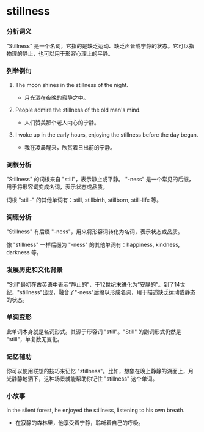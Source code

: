 # stillness

### 分析词义

  

"Stillness" 是一个名词，它指的是缺乏运动、缺乏声音或宁静的状态。它可以指物理的静止，也可以用于形容心理上的平静。

  

### 列举例句

  

1.  The moon shines in the stillness of the night.
    
    *   月光洒在夜晚的寂静之中。
    
      
    
2.  People admire the stillness of the old man's mind.
    
    *   人们赞美那个老人内心的宁静。
    
      
    
3.  I woke up in the early hours, enjoying the stillness before the day began.
    
    *   我在凌晨醒来，欣赏着日出前的宁静。
    
      
    

  

### 词根分析

  

"Stillness" 的词根来自 "still"，表示静止或平静。 "-ness" 是一个常见的后缀，用于将形容词变成名词，表示状态或品质。

  

词根 "still-" 的其他单词有：still, stillbirth, stillborn, still-life 等。

  

### 词缀分析

  

"Stillness" 有后缀 "-ness"，用来将形容词转化为名词，表示状态或品质。

  

像 "stillness" 一样后缀为 "-ness" 的其他单词有：happiness, kindness, darkness 等。

  

### 发展历史和文化背景

  

"Still"最初在古英语中表示“静止的”，于12世纪末进化为“安静的”。到了14世纪，"stillness"出现，融合了"-ness"后缀以形成名词，用于描述缺乏运动或静态的状态。

  

### 单词变形

  

此单词本身就是名词形式。其源于形容词 "still"。"Still" 的副词形式仍然是 "still"，单复数无变化。

  

### 记忆辅助

  

你可以使用联想的技巧来记忆 "stillness"。比如，想象在晚上静静的湖面上，月光静静地洒下，这种场景就能帮助你记住 "stillness" 这个单词。

  

### 小故事

  

In the silent forest, he enjoyed the stillness, listening to his own breath.

  

*   在寂静的森林里，他享受着宁静，聆听着自己的呼吸。
